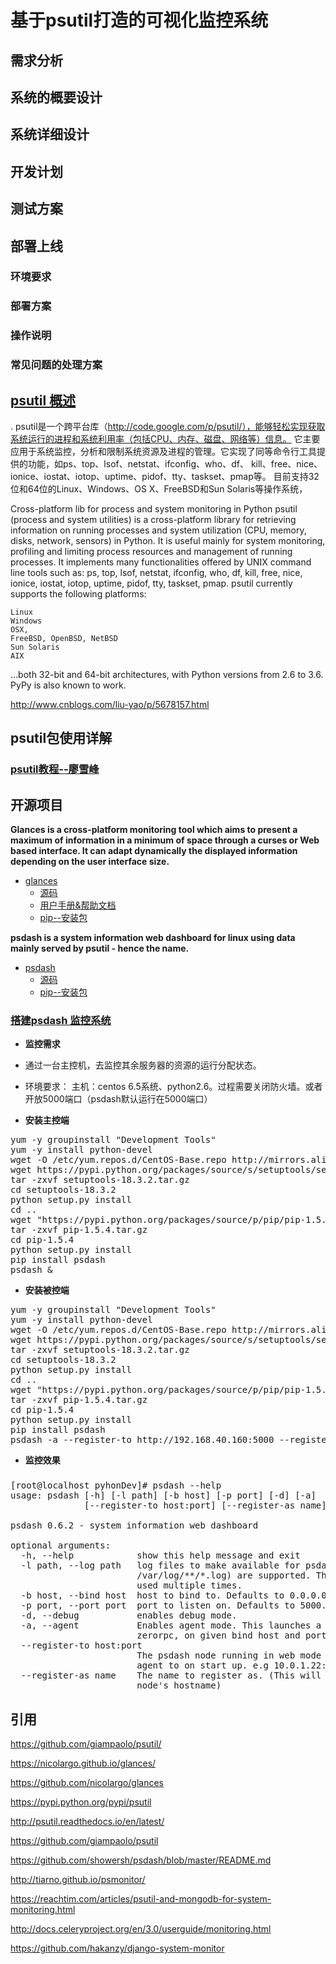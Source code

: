 # 基于psutil打造的可视化监控系统




## 需求分析


## 系统的概要设计


## 系统详细设计



## 开发计划 



## 测试方案



## 部署上线

### 环境要求

### 部署方案

### 操作说明

### 常见问题的处理方案




## [psutil 概述](https://github.com/giampaolo/psutil/)
. psutil是一个跨平台库（http://code.google.com/p/psutil/），能够轻松实现获取系统运行的进程和系统利用率（包括CPU、内存、磁盘、网络等）信息。
它主要应用于系统监控，分析和限制系统资源及进程的管理。它实现了同等命令行工具提供的功能，如ps、top、lsof、netstat、ifconfig、who、df、
kill、free、nice、ionice、iostat、iotop、uptime、pidof、tty、taskset、pmap等。
目前支持32位和64位的Linux、Windows、OS X、FreeBSD和Sun Solaris等操作系统，

Cross-platform lib for process and system monitoring in Python 
psutil (process and system utilities) is a cross-platform library for retrieving information on running processes and system utilization (CPU, memory, disks, network, sensors) in Python. It is useful mainly for system monitoring, profiling and limiting process resources and management of running processes. It implements many functionalities offered by UNIX command line tools such as: ps, top, lsof, netstat, ifconfig, who, df, kill, free, nice, ionice, iostat, iotop, uptime, pidof, tty, taskset, pmap. psutil currently supports the following platforms:

    Linux
    Windows
    OSX,
    FreeBSD, OpenBSD, NetBSD
    Sun Solaris
    AIX

...both 32-bit and 64-bit architectures, with Python versions from 2.6 to 3.6. PyPy is also known to work.


http://www.cnblogs.com/liu-yao/p/5678157.html


## psutil包使用详解

### [psutil教程--廖雪峰](https://www.liaoxuefeng.com/wiki/0014316089557264a6b348958f449949df42a6d3a2e542c000/001511052957192bb91a56a2339485c8a8c79812b400d49000)



## 开源项目

**Glances is a cross-platform monitoring tool which aims to present a maximum of information in a minimum of space through a curses or Web based interface. It can adapt dynamically the displayed information depending on the user interface size.**
* [glances](https://nicolargo.github.io/glances/) <br>
  * [源码](https://github.com/nicolargo/glances)
  * [用户手册&帮助文档](http://glances.readthedocs.io/en/latest/index.html)
  * [pip--安装包](https://pypi.python.org/pypi/Glances)

**psdash is a system information web dashboard for linux using data mainly served by psutil - hence the name.**
* [psdash](https://psutil.readthedocs.io/en/latest/) <br>
   * [源码](https://github.com/Jahaja/psdash)
   * [pip--安装包](https://pypi.python.org/pypi/psdash/0.6.2)


### [搭建psdash 监控系统](http://www.cnblogs.com/hanyifeng/p/4839127.html)

* **监控需求**

 * 通过一台主控机，去监控其余服务器的资源的运行分配状态。
 * 环境要求：
    主机：centos 6.5系统、python2.6。过程需要关闭防火墙。或者开放5000端口（psdash默认运行在5000端口）

* **安装主控端**
<pre>
yum -y groupinstall "Development Tools"
yum -y install python-devel
wget -O /etc/yum.repos.d/CentOS-Base.repo http://mirrors.aliyun.com/repo/Centos-6.repo
wget https://pypi.python.org/packages/source/s/setuptools/setuptools-18.3.2.tar.gz#md5=d30c969065bd384266e411c446a86623 --no-check-certificate
tar -zxvf setuptools-18.3.2.tar.gz
cd setuptools-18.3.2
python setup.py install
cd ..
wget "https://pypi.python.org/packages/source/p/pip/pip-1.5.4.tar.gz#md5=834b2904f92d46aaa333267fb1c922bb" --no-check-certificate
tar -zxvf pip-1.5.4.tar.gz
cd pip-1.5.4
python setup.py install
pip install psdash
psdash &
</pre>
  
* **安装被控端**
<pre>
yum -y groupinstall "Development Tools"
yum -y install python-devel
wget -O /etc/yum.repos.d/CentOS-Base.repo http://mirrors.aliyun.com/repo/Centos-6.repo
wget https://pypi.python.org/packages/source/s/setuptools/setuptools-18.3.2.tar.gz#md5=d30c969065bd384266e411c446a86623 --no-check-certificate
tar -zxvf setuptools-18.3.2.tar.gz
cd setuptools-18.3.2
python setup.py install
cd ..
wget "https://pypi.python.org/packages/source/p/pip/pip-1.5.4.tar.gz#md5=834b2904f92d46aaa333267fb1c922bb" --no-check-certificate
tar -zxvf pip-1.5.4.tar.gz
cd pip-1.5.4
python setup.py install
pip install psdash
psdash -a --register-to http://192.168.40.160:5000 --register-as $1 &
</pre>


* **监控效果**



### 
<pre>
[root@localhost pyhonDev]# psdash --help 
usage: psdash [-h] [-l path] [-b host] [-p port] [-d] [-a]
              [--register-to host:port] [--register-as name]

psdash 0.6.2 - system information web dashboard

optional arguments:
  -h, --help            show this help message and exit
  -l path, --log path   log files to make available for psdash. Patterns (e.g.
                        /var/log/**/*.log) are supported. This option can be
                        used multiple times.
  -b host, --bind host  host to bind to. Defaults to 0.0.0.0 (all interfaces).
  -p port, --port port  port to listen on. Defaults to 5000.
  -d, --debug           enables debug mode.
  -a, --agent           Enables agent mode. This launches a RPC server, using
                        zerorpc, on given bind host and port.
  --register-to host:port
                        The psdash node running in web mode to register this
                        agent to on start up. e.g 10.0.1.22:5000
  --register-as name    The name to register as. (This will default to the
                        node's hostname)
</pre>








## 引用 



https://github.com/giampaolo/psutil/

https://nicolargo.github.io/glances/

https://github.com/nicolargo/glances

https://pypi.python.org/pypi/psutil

http://psutil.readthedocs.io/en/latest/

https://github.com/giampaolo/psutil

https://github.com/showersh/psdash/blob/master/README.md

http://tiarno.github.io/psmonitor/

https://reachtim.com/articles/psutil-and-mongodb-for-system-monitoring.html

http://docs.celeryproject.org/en/3.0/userguide/monitoring.html

https://github.com/hakanzy/django-system-monitor



